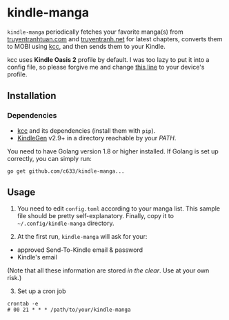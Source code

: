 # kindle-manga

`kindle-manga` periodically fetches your favorite manga(s) from
[truyentranhtuan.com](http://truyentranhtuan.com) and
[truyentranh.net](http://truyentranh.net) for latest chapters, converts them to
MOBI using [kcc](https://github.com/ciromattia/kcc), and then sends them to your
Kindle.

kcc uses **Kindle Oasis 2** profile by default. I was too lazy to put it into a
config file, so please forgive me and change [this
line](https://github.com/c633/kindle-manga/blob/master/kcc.go#L9) to your
device's profile.

## Installation

### Dependencies

- [kcc](https://github.com/ciromattia/kcc) and its dependencies (install them
  with `pip`).
- [KindleGen](http://www.amazon.com/gp/feature.html?ie=UTF8&docId=1000765211)
  v2.9+ in a directory reachable by your _PATH_.

You need to have Golang version 1.8 or higher installed. If Golang is set up
correctly, you can simply run:

```
go get github.com/c633/kindle-manga...
```

## Usage

1. You need to edit `config.toml` according to your manga list. This sample file
   should be pretty self-explanatory. Finally, copy it to
   `~/.config/kindle-manga` directory.

2. At the first run, `kindle-manga` will ask for your:

- approved Send-To-Kindle email & password
- Kindle's email

(Note that all these information are stored _in the clear_. Use at your own
risk.)

3. Set up a cron job

```
crontab -e
# 00 21 * * * /path/to/your/kindle-manga
```
